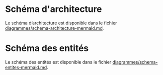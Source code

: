 # Schéma d'architecture

Le schéma d’architecture est disponible dans le fichier [diagrammes/schema-architecture-mermaid.md](diagrammes/schema-architecture-mermaid.md).

# Schéma des entités

Le schéma des entités est disponible dans le fichier [diagrammes/schema-entites-mermaid.md](diagrammes/schema-entites-mermaid.md).